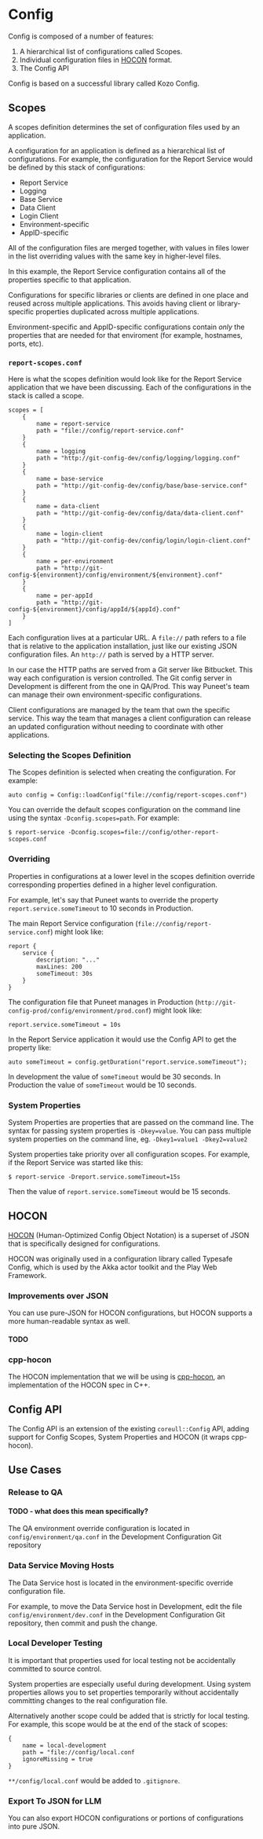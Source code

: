 # Config

Config is composed of a number of features:

1. A hierarchical list of configurations called Scopes.
2. Individual configuration files in
   [HOCON](https://github.com/lightbend/config/blob/master/HOCON.md)
   format.
3. The Config API

Config is based on a successful library called Kozo Config.

## Scopes

A scopes definition determines the set of configuration files used by an
application.

A configuration for an application is defined as a hierarchical list of
configurations. For example, the configuration for the Report Service
would be defined by this stack of configurations:

- Report Service
- Logging
- Base Service
- Data Client
- Login Client
- Environment-specific
- AppID-specific

All of the configuration files are merged together, with values in files
lower in the list overriding values with the same key in higher-level
files.

In this example, the Report Service configuration contains all of the
properties specific to that application.

Configurations for specific libraries or clients are defined in one
place and reused across multiple applications. This avoids having client
or library-specific properties duplicated across multiple applications.

Environment-specific and AppID-specific configurations contain _only_
the properties that are needed for that enviroment (for example,
hostnames, ports, etc).

### `report-scopes.conf`

Here is what the scopes definition would look like for the Report
Service application that we have been discussing. Each of the
configurations in the stack is called a scope.

```
scopes = [
    {
        name = report-service
        path = "file://config/report-service.conf"
    }
    {
        name = logging
        path = "http://git-config-dev/config/logging/logging.conf"
    }
    {
        name = base-service
        path = "http://git-config-dev/config/base/base-service.conf"
    }
    {
        name = data-client
        path = "http://git-config-dev/config/data/data-client.conf"
    }
    {
        name = login-client
        path = "http://git-config-dev/config/login/login-client.conf"
    }
    {
        name = per-environment
        path = "http://git-config-${environment}/config/environment/${environment}.conf"
    }
    {
        name = per-appId
        path = "http://git-config-${environment}/config/appId/${appId}.conf"
    }
]
```

Each configuration lives at a particular URL. A `file://` path refers to
a file that is relative to the application installation, just like our
existing JSON configuration files. An `http://` path is served by a HTTP
server.

In our case the HTTP paths are served from a Git server like Bitbucket.
This way each configuration is version controlled. The Git config server
in Development is different from the one in QA/Prod. This way Puneet's
team can manage their own environment-specific configurations.

Client configurations are managed by the team that own the specific
service. This way the team that manages a client configuration can
release an updated configuration without needing to coordinate with
other applications.

### Selecting the Scopes Definition

The Scopes definition is selected when creating the configuration. For
example:

```
auto config = Config::loadConfig("file://config/report-scopes.conf")
```

You can override the default scopes configuration on the command line
using the syntax `-Dconfig.scopes=path`. For example:

```
$ report-service -Dconfig.scopes=file://config/other-report-scopes.conf
```

### Overriding

Properties in configurations at a lower level in the scopes definition
override corresponding properties defined in a higher level
configuration.

For example, let's say that Puneet wants to override the property
`report.service.someTimeout` to 10 seconds in Production.

The main Report Service configuration
(`file://config/report-service.conf`) might look like:

```
report {
    service {
        description: "..."
        maxLines: 200
        someTimeout: 30s
    }
}
```

The configuration file that Puneet manages in Production
(`http://git-config-prod/config/environment/prod.conf`) might look like:

```
report.service.someTimeout = 10s
```

In the Report Service application it would use the Config API to get the
property like:

```
auto someTimeout = config.getDuration("report.service.someTimeout");
```

In development the value of `someTimeout` would be 30 seconds. In
Production the value of `someTimeout` would be 10 seconds.

### System Properties

System Properties are properties that are passed on the command line.
The syntax for passing system properties is `-Dkey=value`. You can pass
multiple system properties on the command line, eg. `-Dkey1=value1
-Dkey2=value2`

System properties take priority over all configuration scopes. For
example, if the Report Service was started like this:

```
$ report-service -Dreport.service.someTimeout=15s
```

Then the value of `report.service.someTimeout` would be 15 seconds.

## HOCON

[HOCON](https://github.com/lightbend/config/blob/master/HOCON.md)
(Human-Optimized Config Object Notation) is a superset of JSON that is
specifically designed for configurations.

HOCON was originally used in a configuration library called Typesafe
Config, which is used by the Akka actor toolkit and the Play Web
Framework.

### Improvements over JSON

You can use pure-JSON for HOCON configurations, but HOCON supports a
more human-readable syntax as well.

#### TODO

### cpp-hocon

The HOCON implementation that we will be using is
[cpp-hocon](https://github.com/puppetlabs/cpp-hocon), an implementation
of the HOCON spec in C++.

## Config API

The Config API is an extension of the existing `coreull::Config` API,
adding support for Config Scopes, System Properties and HOCON (it wraps
cpp-hocon).

## Use Cases

### Release to QA

#### TODO - what does this mean specifically?

The QA environment override configuration is located in
`config/environment/qa.conf` in the Development Configuration Git
repository

### Data Service Moving Hosts

The Data Service host is located in the environment-specific
override configuration file.

For example, to move the Data Service host in Development, edit the file
`config/environment/dev.conf` in the Development Configuration Git
repository, then commit and push the change.

### Local Developer Testing

It is important that properties used for local testing not be
accidentally committed to source control.

System properties are especially useful during development. Using system
properties allows you to set properties temporarily without accidentally
committing changes to the real configuration file.

Alternatively another scope could be added that is strictly for local
testing. For example, this scope would be at the end of the stack of
scopes:

```
{
    name = local-development   
    path = "file://config/local.conf
    ignoreMissing = true
}
```

`**/config/local.conf` would be added to `.gitignore`.

### Export To JSON for LLM

You can also export HOCON configurations or portions of configurations
into pure JSON.
